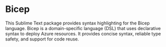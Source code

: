 # Bicep

This Sublime Text package provides syntax highlighting for the Bicep language. Bicep is a domain-specific language (DSL) that uses declarative syntax to deploy Azure resources. It provides concise syntax, reliable type safety, and support for code reuse.